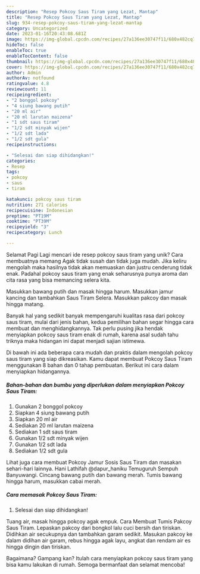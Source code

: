 ```yaml
---
description: "Resep Pokcoy Saus Tiram yang Lezat, Mantap"
title: "Resep Pokcoy Saus Tiram yang Lezat, Mantap"
slug: 934-resep-pokcoy-saus-tiram-yang-lezat-mantap
category: Uncategorized
date: 2023-01-16T20:43:08.681Z
image: https://img-global.cpcdn.com/recipes/27a136ee30747f11/680x482cq70/pokcoy-saus-tiram-foto-resep-utama.jpg
hideToc: false
enableToc: true
enableTocContent: false
thumbnail: https://img-global.cpcdn.com/recipes/27a136ee30747f11/680x482cq70/pokcoy-saus-tiram-foto-resep-utama.jpg
cover: https://img-global.cpcdn.com/recipes/27a136ee30747f11/680x482cq70/pokcoy-saus-tiram-foto-resep-utama.jpg
author: Admin
authorAv: notfound
ratingvalue: 4.8
reviewcount: 11
recipeingredient:
- "2 bonggol pokcoy"
- "4 siung bawang putih"
- "20 ml air"
- "20 ml larutan maizena"
- "1 sdt saus tiram"
- "1/2 sdt minyak wijen"
- "1/2 sdt lada"
- "1/2 sdt gula"
recipeinstructions:

- "Selesai dan siap dihidangkan!"
categories:
- Resep
tags:
- pokcoy
- saus
- tiram

katakunci: pokcoy saus tiram 
nutrition: 271 calories
recipecuisine: Indonesian
preptime: "PT19M"
cooktime: "PT39M"
recipeyield: "3"
recipecategory: Lunch

---
```



Selamat Pagi Lagi mencari ide resep pokcoy saus tiram yang unik? Cara membuatnya memang Agak tidak susah dan tidak juga mudah. Jika keliru mengolah maka hasilnya tidak akan memuaskan dan justru cenderung tidak enak. Padahal pokcoy saus tiram yang enak seharusnya punya aroma dan cita rasa yang bisa memancing selera kita.


Masukkan bawang putih dan masak hingga harum. Masukkan jamur kancing dan tambahkan Saus Tiram Selera. Masukkan pakcoy dan masak hingga matang.

Banyak hal yang sedikit banyak mempengaruhi kualitas rasa dari pokcoy saus tiram, mulai dari jenis bahan, kedua pemilihan bahan segar hingga cara membuat dan menghidangkannya. Tak perlu pusing jika hendak menyiapkan pokcoy saus tiram enak di rumah, karena asal sudah tahu triknya maka hidangan ini dapat menjadi sajian istimewa.


Di bawah ini ada beberapa cara mudah dan praktis dalam mengolah pokcoy saus tiram yang siap dikreasikan. Kamu dapat membuat Pokcoy Saus Tiram menggunakan 8 bahan dan 0 tahap pembuatan. Berikut ini cara dalam menyiapkan hidangannya.

<!--inarticleads1-->

##### Bahan-bahan dan bumbu yang diperlukan dalam menyiapkan Pokcoy Saus Tiram:

1. Gunakan 2 bonggol pokcoy
1. Siapkan 4 siung bawang putih
1. Siapkan 20 ml air
1. Sediakan 20 ml larutan maizena
1. Sediakan 1 sdt saus tiram
1. Gunakan 1/2 sdt minyak wijen
1. Gunakan 1/2 sdt lada
1. Sediakan 1/2 sdt gula


Lihat juga cara membuat Pokcoy Jamur Sosis Saus Tiram dan masakan sehari-hari lainnya. Hani Lathifah @dapur_haniku Temuguruh Sempuh Banyuwangi. Cincang bawang putih dan bawang merah. Tumis bawang hingga harum, masukkan cabai merah. 

<!--inarticleads2-->

##### Cara memasak Pokcoy Saus Tiram:


1. Selesai dan siap dihidangkan!

Tuang air, masak hingga pokcoy agak empuk. Cara Membuat Tumis Pakcoy Saus Tiram. Lepaskan pakcoy dari bongkol lalu cuci bersih dan tiriskan. Didihkan air secukupnya dan tambahkan garam sedikit. Masukan pakcoy ke dalam didihan air garam, rebus hingga agak layu, angkat dan rendam air es hingga dingin dan tiriskan. 

Bagaimana? Gampang kan? Itulah cara menyiapkan pokcoy saus tiram yang bisa kamu lakukan di rumah. Semoga bermanfaat dan selamat mencoba!
